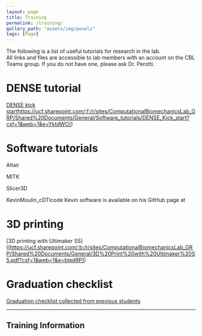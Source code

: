 ```yaml
---
layout: page
title: Training
permalink: /training/
gallery_path: "assets/img/pexels"
tags: [Page]
---
```


The following is a list of useful tutorials for research in the lab.\
All links and files are accessible to lab members with an account on the CBL Teams group. If you do not have one, please ask Dr. Perotti.

# DENSE tutorial
[DENSE kick start]([https://ucf.sharepoint.com/:f:/r/sites/ComputationalBiomechanicsLab_GRP/Shared%20Documents/General/Software_tutorials/DENSE_Kick_start?csf=1&web=1&e=YktdWO)https://ucf.sharepoint.com/:f:/r/sites/ComputationalBiomechanicsLab_GRP/Shared%20Documents/General/Software_tutorials/DENSE_Kick_start?csf=1&web=1&e=YktdWO])

# Software tutorials
Altair

MITK

Slicer3D

KevinMoulin_cDTIcode
Kevin software is available on his GitHub page at 

# 3D printing
[3D printing with Ultimaker S5]
([https://ucf.sharepoint.com/:b:/r/sites/ComputationalBiomechanicsLab_GRP/Shared%20Documents/General/3D%20Print%20with%20Ultimaker%20S5.pdf?csf=1&web=1&e=bIed8P])

# Graduation checklist
[Graduation checklist collected from previous students]([])

---
Training Information
---
